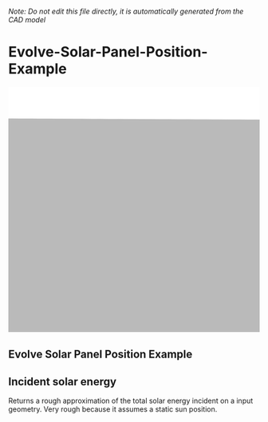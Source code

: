 ###### Note: Do not edit this file directly, it is automatically generated from the CAD model

# Evolve-Solar-Panel-Position-Example

![](/project.svg)

## Evolve Solar Panel Position Example


## Incident solar energy


Returns a rough approximation of the total solar energy incident on a input geometry. Very rough because it assumes a static sun position.


